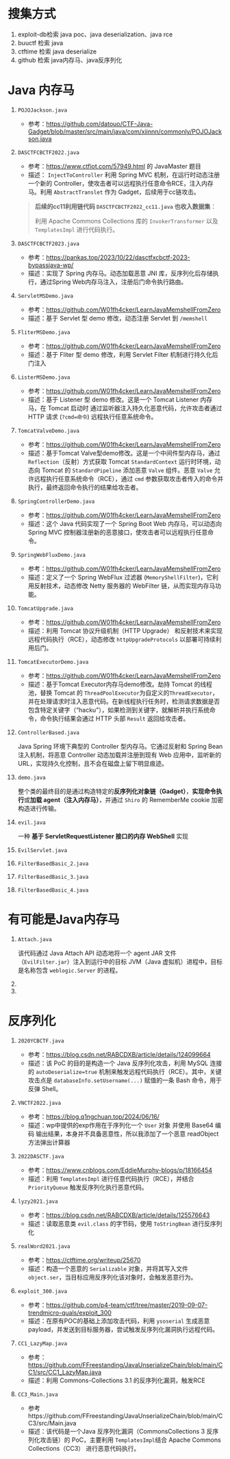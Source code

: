 # 搜集方式

1. exploit-db检索 java poc、java deserialization、java rce
2. buuctf 检索 java
3. ctftime 检索 java deserialize
4. github 检索 java内存马、java反序列化





# Java 内存马

1. `POJOJackson.java`

   - 参考：https://github.com/datouo/CTF-Java-Gadget/blob/master/src/main/java/com/xiinnn/commonly/POJOJackson.java

2. `DASCTFCBCTF2022.java`

   - 参考：https://www.ctfiot.com/57949.html 的 JavaMaster 题目
   - 描述： `InjectToController` 利用 Spring MVC 机制，在运行时动态注册一个新的 Controller，使攻击者可以远程执行任意命令RCE，注入内存马。利用 `AbstractTranslet` 作为 Gadget，后续用于cc链攻击。

   >  **后续的cc11利用链代码 `DASCTFCBCTF2022_cc11.java` 也收入数据集**：
   >
   > 利用 Apache Commons Collections 库的 `InvokerTransformer` 以及 `TemplatesImpl` 进行代码执行。

3. `DASCTFCBCTF2023.java`

   - 参考：https://pankas.top/2023/10/22/dasctfxcbctf-2023-bypassjava-wp/
   - 描述：实现了 Spring 内存马。动态加载恶意 JNI 库，反序列化后存储执行，通过Spring Web内存马注入，注册后门命令执行路由。

4. `ServletMSDemo.java`

   - 参考：https://github.com/W01fh4cker/LearnJavaMemshellFromZero
   - 描述：基于 Servlet 型 demo 修改，动态注册 Servlet 到 `/memshell`

5. `FliterMSDemo.java`

   - 参考：https://github.com/W01fh4cker/LearnJavaMemshellFromZero
   - 描述：基于 Fliter 型 demo 修改，利用 Servlet Filter 机制进行持久化后门注入

6. `ListerMSDemo.java`

   - 参考：https://github.com/W01fh4cker/LearnJavaMemshellFromZero
   - 描述：基于 Listener 型 demo 修改。这是一个 Tomcat Listener 内存马，在 Tomcat 启动时 通过监听器注入持久化恶意代码，允许攻击者通过 HTTP 请求 (`?cmd=命令`) 远程执行任意系统命令。

7. `TomcatValveDemo.java`

   - 参考：https://github.com/W01fh4cker/LearnJavaMemshellFromZero
   - 描述：基于Tomcat Valve型demo修改。这是一个中间件型内存马，通过 `Reflection`（反射）方式获取 Tomcat `StandardContext` 运行时环境，动态向 Tomcat 的 `StandardPipeline` 添加恶意 `Valve` 组件。恶意 `Valve` 允许远程执行任意系统命令（RCE），通过 `cmd` 参数获取攻击者传入的命令并执行，最终返回命令执行的结果给攻击者。

8. `SpringControllerDemo.java`

   - 参考：https://github.com/W01fh4cker/LearnJavaMemshellFromZero
   - 描述：这个 Java 代码实现了一个 Spring Boot Web 内存马，可以动态向 Spring MVC 控制器注册新的恶意接口，使攻击者可以远程执行任意命令。

9. `SpringWebFluxDemo.java`

   - 参考：https://github.com/W01fh4cker/LearnJavaMemshellFromZero
   - 描述：定义了一个 Spring WebFlux 过滤器 (`MemoryShellFilter`)，它利用反射技术，动态修改 Netty 服务器的 WebFilter 链，从而实现内存马功能。

10. `TomcatUpgrade.java`

    - 参考：https://github.com/W01fh4cker/LearnJavaMemshellFromZero
    - 描述：利用 Tomcat 协议升级机制（HTTP Upgrade） 和反射技术来实现远程代码执行（RCE），动态修改 `httpUpgradeProtocols` 以部署可持续利用后门。

11. `TomcatExecutorDemo.java`

    - 参考：https://github.com/W01fh4cker/LearnJavaMemshellFromZero
    - 描述：基于Tomcat Executor内存马demo修改。劫持 Tomcat 的线程池，替换 Tomcat 的 `ThreadPoolExecutor`为自定义的`ThreadExecutor`，并在处理请求时注入恶意代码。在新线程执行任务时，检测请求数据是否包含特定关键字（“hacku”），如果检测到关键字，就解析并执行系统命令，命令执行结果会通过 HTTP 头部 `Result` 返回给攻击者。

12. `ControllerBased.java`

    Java Spring 环境下典型的 Controller 型内存马。它通过反射和 Spring Bean 注入机制，将恶意 Controller 动态加载并注册到现有 Web 应用中，监听新的 URL，实现持久化控制，且不会在磁盘上留下明显痕迹。

13. `demo.java`

    整个类的最终目的是通过构造特定的**反序列化对象链（Gadget）**，**实现命令执行**或**加载 agent（注入内存马）**，并通过 `Shiro` 的 RememberMe cookie 加密构造进行传输。

14. `evil.java`

    一种 **基于 ServletRequestListener 接口的内存 WebShell** 实现

15. `EvilServlet.java`

16. `FilterBasedBasic_2.java`

17. `FilterBasedBasic_3.java`

18. `FilterBasedBasic_4.java`

    

    

    



# 有可能是Java内存马

1. `Attach.java`

   该代码通过 Java Attach API 动态地将一个 agent JAR 文件（`EvilFilter.jar`）注入到运行中的目标 JVM（Java 虚拟机）进程中，目标是名称包含 `weblogic.Server` 的进程。

2. 

3. 

   

   







# 反序列化

1. `2020YCBCTF.java`

   - 参考：https://blog.csdn.net/RABCDXB/article/details/124099664
   - 描述：该 PoC 的目的是构造一个 Java 反序列化攻击，利用 MySQL 连接的 `autoDeserialize=true` 机制来触发远程代码执行（RCE）。其中，关键攻击点是 `databaseInfo.setUsername(...)` 赋值的一条 Bash 命令，用于反弹 Shell。

2. `VNCTF2022.java`

   - 参考：https://blog.q1ngchuan.top/2024/06/16/
   - 描述：wp中提供的exp作用在于序列化一个 `User` 对象 并使用 Base64 编码 输出结果，本身并不具备恶意性，所以我添加了一个恶意 readObject 方法弹出计算器

3. `2022DASCTF.java`

   - 参考：https://www.cnblogs.com/EddieMurphy-blogs/p/18166454
   - 描述：利用 `TemplatesImpl` 进行任意代码执行（RCE），并结合 `PriorityQueue` 触发反序列化执行恶意代码。

4. `lyzy2021.java`

   - 参考：https://blog.csdn.net/RABCDXB/article/details/125576643
   - 描述：读取恶意类 `evil.class` 的字节码，使用 `ToStringBean` 进行反序列化

5. `realWord2021.java`

   - 参考：https://ctftime.org/writeup/25670
   - 描述：构造一个恶意的 `Serializable` 对象，并将其写入文件 `object.ser`，当目标应用反序列化该对象时，会触发恶意行为。

6. `exploit_300.java`

   - 参考：https://github.com/p4-team/ctf/tree/master/2019-09-07-trendmicro-quals/exploit_300
   - 描述：在原有POC的基础上添加攻击代码，利用 `ysoserial` 生成恶意 payload，并发送到目标服务器，尝试触发反序列化漏洞执行远程代码。

7. `CC1_LazyMap.java`

   - 参考：https://github.com/FFreestanding/JavaUnserializeChain/blob/main/CC1/src/CC1_LazyMap.java
   - 描述：利用 Commons-Collections 3.1 的反序列化漏洞，触发RCE

8. `CC3_Main.java`

   - 参考https://github.com/FFreestanding/JavaUnserializeChain/blob/main/CC3/src/Main.java
   - 描述：该代码是一个Java 反序列化漏洞（CommonsCollections 3 反序列化攻击链）的 PoC，主要利用 `TemplatesImpl`结合 Apache Commons Collections（CC3） 进行恶意代码执行。

   
